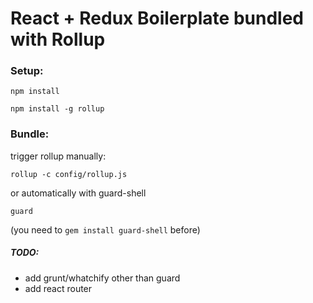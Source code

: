 # React + Redux Boilerplate bundled with Rollup


### Setup:

    npm install

    npm install -g rollup

### Bundle:

trigger rollup manually:

    rollup -c config/rollup.js

or automatically with guard-shell

    guard

(you need to `gem install guard-shell` before)


##### TODO:

- add grunt/whatchify other than guard
- add react router
